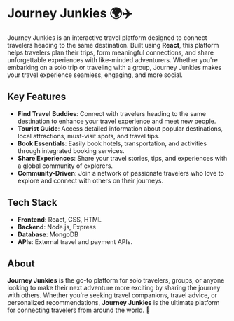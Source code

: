 # Journey Junkies 🌍✈️

Journey Junkies is an interactive travel platform designed to connect travelers heading to the same destination. Built using **React**, this platform helps travelers plan their trips, form meaningful connections, and share unforgettable experiences with like-minded adventurers. Whether you're embarking on a solo trip or traveling with a group, Journey Junkies makes your travel experience seamless, engaging, and more social.

## Key Features

- **Find Travel Buddies**: Connect with travelers heading to the same destination to enhance your travel experience and meet new people.
- **Tourist Guide**: Access detailed information about popular destinations, local attractions, must-visit spots, and travel tips.
- **Book Essentials**: Easily book hotels, transportation, and activities through integrated booking services.
- **Share Experiences**: Share your travel stories, tips, and experiences with a global community of explorers.
- **Community-Driven**: Join a network of passionate travelers who love to explore and connect with others on their journeys.

## Tech Stack

- **Frontend**: React, CSS, HTML
- **Backend**: Node.js, Express
- **Database**: MongoDB
- **APIs**: External travel and payment APIs. 

## About

**Journey Junkies** is the go-to platform for solo travelers, groups, or anyone looking to make their next adventure more exciting by sharing the journey with others. Whether you're seeking travel companions, travel advice, or personalized recommendations, **Journey Junkies** is the ultimate platform for connecting travelers from around the world. 🌟
